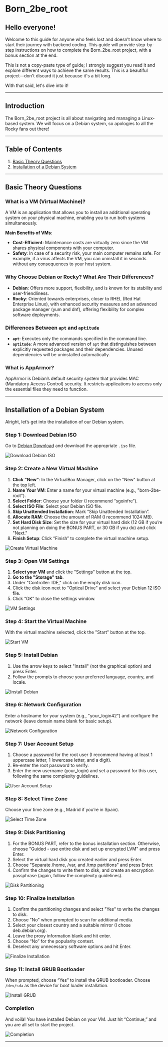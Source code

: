 # Born_2be_root

## Hello everyone!

Welcome to this guide for anyone who feels lost and doesn’t know where to start their journey with backend coding. This guide will provide step-by-step instructions on how to complete the Born_2be_root project, with a bonus section at the end.

This is not a copy-paste type of guide; I strongly suggest you read it and explore different ways to achieve the same results. This is a beautiful project—don't discard it just because it's a bit long.

With that said, let's dive into it!

---

## Introduction

The Born_2be_root project is all about navigating and managing a Linux-based system. We will focus on a Debian system, so apologies to all the Rocky fans out there!

---

## Table of Contents

1. [Basic Theory Questions](#basic-theory-questions)
2. [Installation of a Debian System](#installation-of-a-debian-system)

---

## Basic Theory Questions

### What is a VM (Virtual Machine)?

A VM is an application that allows you to install an additional operating system on your physical machine, enabling you to run both systems simultaneously.

**Main Benefits of VMs**:
- **Cost-Efficient**: Maintenance costs are virtually zero since the VM shares physical components with your computer.
- **Safety**: In case of a security risk, your main computer remains safe. For example, if a virus affects the VM, you can uninstall it in seconds without any consequences to your host system.

### Why Choose Debian or Rocky? What Are Their Differences?

- **Debian**: Offers more support, flexibility, and is known for its stability and user-friendliness.
- **Rocky**: Oriented towards enterprises, closer to RHEL (Red Hat Enterprise Linux), with enhanced security measures and an advanced package manager (yum and dnf), offering flexibility for complex software deployments.

### Differences Between `apt` and `aptitude`

- **`apt`**: Executes only the commands specified in the command line.
- **`aptitude`**: A more advanced version of `apt` that distinguishes between explicitly requested packages and their dependencies. Unused dependencies will be uninstalled automatically.

### What is AppArmor?

AppArmor is Debian’s default security system that provides MAC (Mandatory Access Control) security. It restricts applications to access only the essential files they need to function.

---

## Installation of a Debian System

Alright, let’s get into the installation of our Debian system.

### Step 1: Download Debian ISO

Go to [Debian Download](https://www.debian.org/download) and download the appropriate `.iso` file.

![Download Debian ISO](path/to/your/screenshot1.png)

### Step 2: Create a New Virtual Machine

1. **Click "New"**: In the VirtualBox Manager, click on the "New" button at the top left.
2. **Name Your VM**: Enter a name for your virtual machine (e.g., "born-2be-root").
3. **Select Folder**: Choose your folder (I recommend “sgoinfre”).
4. **Select ISO File**: Select your Debian ISO file.
5. **Skip Unattended Installation**: Mark “Skip Unattended Installation”.
6. **Allocate RAM**: Choose the amount of RAM (I recommend 1024 MB).
7. **Set Hard Disk Size**: Set the size for your virtual hard disk (12 GB if you’re not planning on doing the BONUS PART, or 30 GB if you do) and click "Next."
8. **Finish Setup**: Click “Finish” to complete the virtual machine setup.

![Create Virtual Machine](path/to/your/screenshot2.png)

### Step 3: Open VM Settings

1. **Select your VM** and click the "Settings" button at the top.
2. **Go to the "Storage" tab**.
3. Under "Controller: IDE," click on the empty disk icon.
4. Click the disk icon next to "Optical Drive" and select your Debian 12 ISO file.
5. Click “OK” to close the settings window.

![VM Settings](path/to/your/screenshot3.png)

### Step 4: Start the Virtual Machine

With the virtual machine selected, click the "Start" button at the top.

![Start VM](path/to/your/screenshot4.png)

### Step 5: Install Debian

1. Use the arrow keys to select "Install" (not the graphical option) and press Enter.
2. Follow the prompts to choose your preferred language, country, and locale.

![Install Debian](path/to/your/screenshot5.png)

### Step 6: Network Configuration

Enter a hostname for your system (e.g., "your_login42") and configure the network (leave domain name blank for basic setup).

![Network Configuration](path/to/your/screenshot6.png)

### Step 7: User Account Setup

1. Choose a password for the root user (I recommend having at least 1 uppercase letter, 1 lowercase letter, and a digit).
2. Re-enter the root password to verify.
3. Enter the new username (your_login) and set a password for this user, following the same complexity guidelines.

![User Account Setup](path/to/your/screenshot7.png)

### Step 8: Select Time Zone

Choose your time zone (e.g., Madrid if you’re in Spain).

![Select Time Zone](path/to/your/screenshot8.png)

### Step 9: Disk Partitioning

1. For the BONUS PART, refer to the bonus installation section. Otherwise, choose "Guided - use entire disk and set up encrypted LVM" and press Enter.
2. Select the virtual hard disk you created earlier and press Enter.
3. Choose "Separate /home, /var, and /tmp partitions" and press Enter.
4. Confirm the changes to write them to disk, and create an encryption passphrase (again, follow the complexity guidelines).

![Disk Partitioning](path/to/your/screenshot9.png)

### Step 10: Finalize Installation

1. Confirm the partitioning changes and select "Yes" to write the changes to disk.
2. Choose "No" when prompted to scan for additional media.
3. Select your closest country and a suitable mirror (I chose deb.debian.org).
4. Leave the proxy information blank and hit enter.
5. Choose “No” for the popularity contest.
6. Deselect any unnecessary software options and hit Enter.

![Finalize Installation](path/to/your/screenshot10.png)

### Step 11: Install GRUB Bootloader

When prompted, choose “Yes” to install the GRUB bootloader. Choose `/dev/sda` as the device for boot loader installation.

![Install GRUB](path/to/your/screenshot11.png)

### Completion

And voilà! You have installed Debian on your VM. Just hit “Continue,” and you are all set to start the project.

![Completion](path/to/your/screenshot12.png)

---

